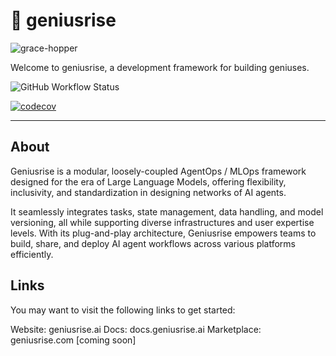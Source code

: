 # 🧠 geniusrise

![grace-hopper](./assets/grace-hopper.jpg)

Welcome to geniusrise, a development framework for building geniuses.

![GitHub Workflow Status](https://img.shields.io/github/workflow/status/geniusrise/geniusrise/pytest.yml?branch=master)

[![codecov](https://codecov.io/gh/geniusrise/geniusrise/branch/main/graph/badge.svg?token=<YOUR_CODECOV_TOKEN>)](https://codecov.io/gh/geniusrise/geniusrise)

---

## About

Geniusrise is a modular, loosely-coupled AgentOps / MLOps framework designed for
the era of Large Language Models, offering flexibility, inclusivity, and
standardization in designing networks of AI agents.

It seamlessly integrates tasks, state management, data handling, and model
versioning, all while supporting diverse infrastructures and user expertise
levels. With its plug-and-play architecture, Geniusrise empowers teams to build,
share, and deploy AI agent workflows across various platforms efficiently.

## Links

You may want to visit the following links to get started:

Website: geniusrise.ai Docs: docs.geniusrise.ai Marketplace: geniusrise.com
[coming soon]
